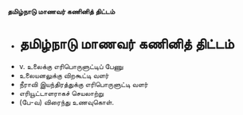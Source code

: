 **தமிழ்நாடு மாணவர் கணினித் திட்டம்**
- # தமிழ்நாடு மாணவர் கணினித் திட்டம்
- v. உலைக்கு எரிபொருளுட்டிப் பேணு
- உலையனலுக்கு விறகூட்டி வளர்
- நீராவி இயந்திரத்துக்கு எரிபொருளுட்டி வளர்
- எரியூட்டாளராகச் செயலாற்று
- (பே-வ) விரைந்து உணவுகொள்.

